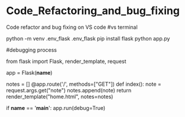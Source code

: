 # Code_Refactoring_and_bug_fixing
Code refactor and bug fixing on VS code 
#vs terminal

python -m venv .env_flask
.env_flask
pip install flask
python app.py

#debugging process

from flask import Flask, render_template, request

app = Flask(__name__)

notes = []
@app.route('/', methods=["GET"])
def index():
    note = request.args.get("note")
    notes.append(note)
    return render_template("home.html", notes=notes)


if __name__ == '__main__':
    app.run(debug=True)
